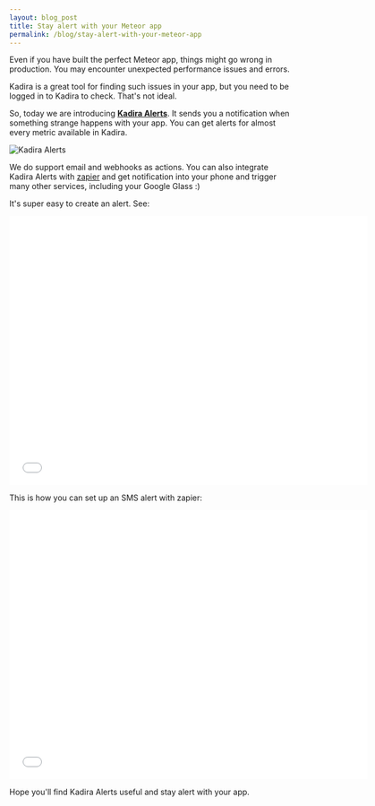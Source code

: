 ```yaml
---
layout: blog_post
title: Stay alert with your Meteor app
permalink: /blog/stay-alert-with-your-meteor-app
---
```


Even if you have built the perfect Meteor app, things might go wrong in production. You may encounter unexpected performance issues and errors.

Kadira is a great tool for finding such issues in your app, but you need to be logged in to Kadira to check. That's not ideal.

So, today we are introducing **<u>Kadira Alerts</u>**. It sends you a notification when something strange happens with your app. You can get alerts for almost every metric available in Kadira.

![Kadira Alerts](https://i.cloudup.com/kl_OtTa73I.png)

We do support email and webhooks as actions. You can also integrate Kadira Alerts with [zapier](https://zapier.com) and get notification into your phone and trigger many other services, including your Google Glass :)

It's super easy to create an alert. See:

<iframe width="640" height="480" src="//www.youtube.com/embed/rN9g-PqjO_4" frameborder="0" allowfullscreen="1">
</iframe>

This is how you can set up an SMS alert with zapier:

<iframe width="640" height="480" src="//www.youtube.com/embed/jFR40hG5qD0" frameborder="0" allowfullscreen="1">
</iframe>

Hope you'll find Kadira Alerts useful and stay alert with your app.
